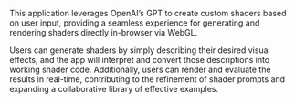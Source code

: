 
This application leverages OpenAI’s GPT to create custom shaders based on user input, providing a seamless experience for generating and rendering shaders directly in-browser via WebGL.

Users can generate shaders by simply describing their desired visual effects, and the app will interpret and convert those descriptions into working shader code. Additionally, users can render and evaluate the results in real-time, contributing to the refinement of shader prompts and expanding a collaborative library of effective examples.
